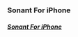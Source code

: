 ### Sonant For iPhone   
#### [**_Sonant For iPhone_**](https://apps.apple.com/us/app/sonant-audio-conference-call/id1518714520)
